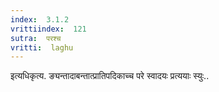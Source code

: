 ```yaml
---
index:  3.1.2
vrittiindex:  121
sutra:  परश्च
vritti:  laghu 
---
```


इत्यधिकृत्य. ङ्यन्तादाबन्तात्प्रातिपदिकाच्च परे स्वादयः प्रत्ययाः स्युः..

